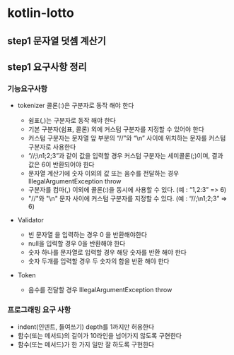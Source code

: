 # kotlin-lotto

## step1 문자열 덧셈 계산기

## step1 요구사항 정리

### 기능요구사항


- tokenizer
   콜론(:)은 구분자로 동작 해야 한다
  - 쉼표(,)는 구분자로 동작 해야 한다
  - 기본 구분자(쉼표, 콜론) 외에 커스텀 구분자를 지정할 수 있어야 한다
  - 커스텀 구분자는 문자열 앞 부분의 “//”와 “\n” 사이에 위치하는 문자를 커스텀 구분자로 사용한다
  - “//;\n1;2;3”과 같이 값을 입력할 경우 커스텀 구분자는 세미콜론(;)이며, 결과 값은 6이 반환되어야 한다
  - 문자열 계산기에 숫자 이외의 값 또는 음수를 전달하는 경우 IllegalArgumentException throw
  - 구분자를 컴마(,) 이외에 콜론(:)을 동시에 사용할 수 있다. (예 : “1,2:3” => 6)
  - "//"와 "\n" 문자 사이에 커스텀 구분자를 지정할 수 있다. (예 : “//;\n1;2;3” => 6)

- Validator
  - 빈 문자열 을 입력하는 경우 0 을 반환해야한다
  - null을 입력할 경우 0을 반환해야 한다
  - 숫자 하나를 문자열로 입력할 경우 해당 숫자를 반환 해야 한다
  - 숫자 두개를 입력할 경우 두 숫자의 합을 반환 해야 한다

- Token
  - 음수를 전달할 경우 IllegalArgumentException throw

### 프로그래밍 요구 사항
- indent(인덴트, 들여쓰기) depth를 1까지만 허용한다
- 함수(또는 메서드)의 길이가 10라인을 넘어가지 않도록 구현한다
- 함수(또는 메서드)가 한 가지 일만 잘 하도록 구현한다
